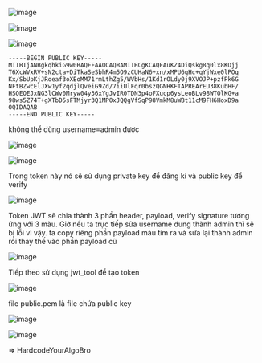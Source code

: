 ![image](https://github.com/nguyenngocdung18/RootMe/assets/134156226/77197ec4-6036-467b-a4e3-2c66cdc8a43f)

![image](https://github.com/nguyenngocdung18/RootMe/assets/134156226/61b9ad87-b826-4936-a643-a396fd6ac4b7)

![image](https://github.com/nguyenngocdung18/RootMe/assets/134156226/69ac87e7-59b1-46a9-ad5c-22a8fb5ff916)

```
-----BEGIN PUBLIC KEY-----
MIIBIjANBgkqhkiG9w0BAQEFAAOCAQ8AMIIBCgKCAQEAuKZ4DiQskg8q0lx8KDjj
T6XcWVxRV+sN2cta+DiTkaSeSbhR4m5O9zCUHaN6+xn/xMPU6qHc+qYjWxe0lPOq
Kx/SbUpKjJRoeaf3oXEoMM71rmLthZg5/WVbHs/1Kd1rOLdy0j9XVOJP+pzfPk6G
NFtBZwcElJXw1yf2qdjlQveiG9Zd/7iiUlFqr0bszQGNHKFTAPREArEU38KubHF/
HSOEOEJxNG3lCWv0Mryw04y36xYgJvIR0TDN3p4oFXucp6ysLeoBLv98WTOlKG+a
98ws5Z74T+gXTbD5sFTMjyr3Q1MP0xJQQgVfSqP98VmkM8uWBt11cM9FH6HoxD9a
OQIDAQAB
-----END PUBLIC KEY-----
```
không thể dùng username=admin được

![image](https://github.com/nguyenngocdung18/RootMe/assets/134156226/a09250da-f203-4b62-a07b-79815a47edaf)

![image](https://github.com/nguyenngocdung18/RootMe/assets/134156226/c34bfb72-b742-48de-82d5-a56a7a9064a6)

Trong token này nó sẽ sử dụng private key để đăng kí và public key để verify

![image](https://github.com/nguyenngocdung18/RootMe/assets/134156226/d468fc48-55e6-4a06-94a2-120c9c97794d)

Token JWT sẽ chia thành 3 phần header, payload, verify signature tương ứng với 3 màu. Giờ nếu ta trực tiếp sửa 
username dung thành admin thì sẽ bị lỗi vì vậy. ta copy riêng phần payload màu tím ra và sửa lại thành admin rồi
thay thế vào phần payload cũ

![image](https://github.com/nguyenngocdung18/RootMe/assets/134156226/05c26ab2-cb28-4e10-8af3-0813d96cffec)

Tiếp theo sử dụng jwt_tool để tạo token

![image](https://github.com/nguyenngocdung18/RootMe/assets/134156226/7ad8d2a3-f338-4063-83f0-ac7777e6080b)

file public.pem là file chứa public key

![image](https://github.com/nguyenngocdung18/RootMe/assets/134156226/6b2deab9-eaad-46c9-a252-f5f08aa436bd)

![image](https://github.com/nguyenngocdung18/RootMe/assets/134156226/57819ee2-ee21-4e67-8f6b-d3318d1547e7)

=> HardcodeYourAlgoBro
